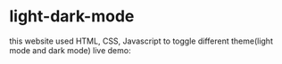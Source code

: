 # light-dark-mode
this website used HTML, CSS, Javascript to toggle different theme(light mode and dark mode)
live demo: 
